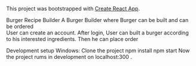 This project was bootstrapped with [Create React App](https://github.com/facebook/create-react-app).

Burger Recipe Builder
A Burger Builder where Burger can be built and can be ordered     
User can  create an account.
After login, User can built a burger according to his interested ingredients.
Then he can place order

 

 

 

Development setup
Windows:
Clone the project
npm install
npm start
Now the project rums in development on localhost:300
.
